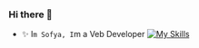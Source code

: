 ### Hi there 👋

<!--
**codingfun5/codingfun5** is a ✨ _special_ ✨ repository because its `README.md` (this file) appears on your GitHub profile.

Here are some ideas to get you started:
- ✨ I`m Sofya, I`m a  Veb Developer 






-->
- ✨ I`m Sofya, I`m a  Veb Developer 
[![My Skills](https://skillicons.dev/icons?i=js,html,css,react,redux,bootstrap,figma,vscode,git,github)](https://skillicons.dev)

